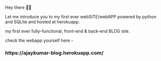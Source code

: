 Hey there 🙋‍♂️

Let me introduce you to my first ever webSITE/webAPP powered by python and SQLite and hosted at herokuapp.

my first ever fully-functional, front-end & back-end BLOG site.

check the webapp yourself here -
<h3>https://ajaykumar-blog.herokuapp.com/</h3>
